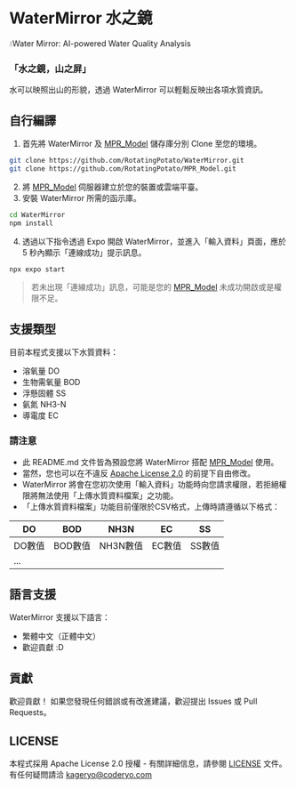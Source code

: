 # WaterMirror 水之鏡
💧Water Mirror: AI-powered Water Quality Analysis
  
### 「水之鏡，山之屏」  
水可以映照出山的形貌，透過 WaterMirror 可以輕鬆反映出各項水質資訊。  
  
## 自行編譯
1. 首先將 WaterMirror 及 [MPR_Model](https://github.com/RotatingPotato/MPR_Model) 儲存庫分別 Clone 至您的環境。
```bash
git clone https://github.com/RotatingPotato/WaterMirror.git
git clone https://github.com/RotatingPotato/MPR_Model.git
```
2. 將 [MPR_Model](https://github.com/RotatingPotato/MPR_Model) 伺服器建立於您的裝置或雲端平臺。
3. 安裝 WaterMirror 所需的函示庫。
```bash
cd WaterMirror
npm install
```
4. 透過以下指令透過 Expo 開啟 WaterMirror，並進入「輸入資料」頁面，應於 5 秒內顯示「連線成功」提示訊息。
```bash
npx expo start
```
> 若未出現「連線成功」訊息，可能是您的 [MPR_Model](https://github.com/RotatingPotato/MPR_Model) 未成功開啟或是權限不足。
  
## 支援類型
目前本程式支援以下水質資料：  
- 溶氧量 DO  
- 生物需氧量 BOD  
- 浮懸固體 SS  
- 氨氮 NH3-N  
- 導電度 EC
  
### 請注意
- 此 README.md 文件皆為預設您將 WaterMirror 搭配 [MPR_Model](https://github.com/RotatingPotato/MPR_Model) 使用。
- 當然，您也可以在不違反 [Apache License 2.0](LICENSE) 的前提下自由修改。
- WaterMirror 將會在您初次使用「輸入資料」功能時向您請求權限，若拒絕權限將無法使用「上傳水質資料檔案」之功能。  
- 「上傳水質資料檔案」功能目前僅限於CSV格式，上傳時請遵循以下格式：  
  
| DO     	| BOD     	| NH3N     	| EC     	| SS     	|
|--------	|---------	|----------	|--------	|--------	|
| DO數值 	| BOD數值 	| NH3N數值 	| EC數值 	| SS數值 	|
| ...    	                                          	|
  
## 語言支援
WaterMirror 支援以下語言：  
- 繁體中文（正體中文）
- 歡迎貢獻 :D

## 貢獻
歡迎貢獻！ 如果您發現任何錯誤或有改進建議，歡迎提出 Issues 或 Pull Requests。  

## LICENSE  
本程式採用 Apache License 2.0 授權 - 有關詳細信息，請參閱 [LICENSE](LICENSE) 文件。  
有任何疑問請洽 kageryo@coderyo.com
